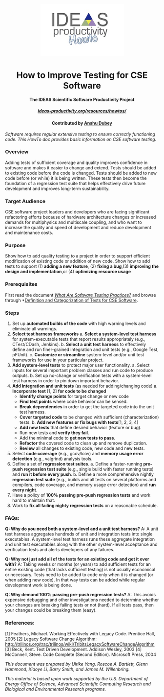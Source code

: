 <div align="center">
  
# ![HOW-TO](ideas-how-to.jpg)
# How to Improve Testing for CSE Software
####  The IDEAS Scientific Software Productivity Project 
##### [ideas-productivity.org/resources/howtos/](https://ideas-productivity.org/resources/howtos/)
#### Contributed by [Anshu Dubey](https://github.com/adubey64)

</div>

*Software requires regular extensive testing to ensure correctly functioning code. This HowTo doc provides basic information on CSE software testing.*

### Overview
Adding tests of sufficient coverage and quality improves confidence in software and makes it easier to change and extend. Tests should be added to existing code before the code is changed. Tests should be added to new code before (or while) it is being written. These tests then become the foundation of a regression test suite that helps effectively drive future
development and improves long-term sustainability.

### Target Audience
CSE software project leaders and developers who are facing significant refactoring efforts because of hardware architecture changes or increased demands for multiphysics and multiscale coupling, and who want to increase the quality and speed of
development and reduce development and maintenance costs.

### Purpose
Show how to add quality testing to a project in order to support efficient modification of existing code or addition of new code. Show how to add tests to support (1) **adding a new feature**, (2) **fixing a bug**,(3) **improving the design and implementation**,or (4) **optimizing resource usage**

### Prerequisites

First read the document *[What Are Software Testing Practices?](http://ideas-productivity.org/wordpress/wp-content/uploads/2016/04/IDEAS-TestingWhatAreSoftwareTestingPractices-V0.2.pdf)* and browse through *[Definition and Categorization of Tests for CSE Software](http://ideas-productivity.org/wordpress/wp-content/uploads/2016/04/IDEAS-TestingWhatIsDefinitionandCategorizationofTestsforCSESoftware-V0.2.pdf).

### Steps
1. Set up **automated builds of the code** with high warning levels and eliminate all warnings.
2. **Select test harness frameworks**
  a. **Select a system-level test harness** for system-executable tests that report results appropriately (e.g., CTest/CDash, Jenkins).
  b. **Select a unit test harness** to effectively define and run finer-grained integration and unit tests (e.g., Google Test, pFUnit).
  c. **Customize or streamline** system-level and/or unit test frameworks for use in your particular project.
3. **Add system-level tests** to protect major user functionality.
  a. Select inputs for several important problem classes and run code to produce outputs.
  b. Set up no-change or verification tests with a system-level test harness in order to pin down important behavior.
4. **Add integration and unit tests** (as needed for adding/changing code)
  a. **Incorporate test** [1, 2] **for code to be changed**
    * **Identify change points** for target change or new code
    * **Find test points** where code behavior can be sensed.
    * **Break dependencies** in order to get the targeted code into the unit test harness.
    * **Cover targeted code** to be changed with sufficient (characterization) tests. 
  b. **Add new features or fix bugs with tests**[1, 2, 3, 4]
    * **Add new tests** that define desired behavior (feature or bug).
    * Run new tests and **verify they fail**.
    * Add the minimal code to **get new tests to pass**.
    * **Refactor** the covered code to clean up and remove duplication.
    * **Review** all changes to existing code, new code and new tests.
5. Select **code coverage** (e.g., gcov/lcov) and **memory usage error detection** (e.g., valgrind) analysis tools.
6. Define a set of **regression test suites**.
  a. Define a faster-running **pre-push regression test suite** (e.g., single build with faster running tests) and **run it before every push**.
  b. Define a more comprehensive nightly **regression test suite** (e.g., builds and all tests on several platforms and compilers, code coverage, and memory usage error detection) and **run every night**.
7. Have a policy of **100% passing pre-push regression tests** and work hard to maintain that.
8. Work to **fix all failing nighty regression tests** on a reasonable schedule.


### FAQs:
**Q: Why do you need both a system-level and a unit test harness?**
A: A unit test harness aggregates hundreds of unit and integration tests into single executables. A system-level test harness runs these aggregate integration and unit test executables along with the other system-level acceptance and verification tests and alerts developers of any failures.

**Q: Why not just add all of the tests for an existing code and get it over with?**
A: Taking weeks or months (or years) to add sufficient tests for an entire existing code (that lacks sufficient testing) is not usually economical or necessary. Tests need to be added to code only when it is changed (or when adding new code). In that way tests can be added while regular development work is being done.

**Q: Why demand 100% passing pre-push regression tests?**
A: This avoids expensive debugging and other investigations needed to determine whether your changes are breaking failing tests or not (hard). If all tests pass, then your changes could be breaking them (easy).

### References:

[1] Feathers, Michael. Working Effectively with Legacy Code. Prentice Hall, 2005
[2] Legacy Software Change Algorithm: http://trilinos.org/trac/trilinos/wiki/TribitsLegacySoftwareChangeAlgorithm
[3] Beck, Kent. Test Driven Development. Addison Wesley, 2003
[4] McConnell, Steve. Code Complete (Second Edition). Microsoft Press, 2004

*This document was prepared by Ulrike Yang, Roscoe A. Bartlett, Glenn Hammond, Xiaoye Li, Barry Smith,
and James M. Willenbring.*

*This material is based upon work supported by the U.S. Department of Energy Office of Science, Advanced Scientific
Computing Research and Biological and Environmental Research programs.*


